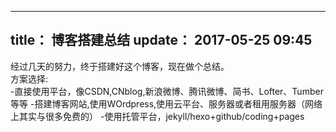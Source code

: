 ﻿---
title： 博客搭建总结
update： 2017-05-25 09:45
---
经过几天的努力，终于搭建好这个博客，现在做个总结。  
方案选择:  
-直接使用平台，像CSDN,CNblog,新浪微博、腾讯微博、简书、Lofter、Tumber等等 
-搭建博客网站,使用WOrdpress,使用云平台、服务器或者租用服务器（网络上其实与很多免费的）
-使用托管平台，jekyll/hexo+github/coding+pages